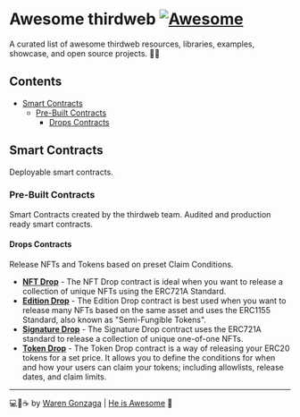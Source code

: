 # Awesome thirdweb [![Awesome](https://awesome.re/badge-flat.svg)](https://awesome.re) <!-- omit from toc -->

A curated list of awesome thirdweb resources, libraries, examples, showcase, and open source projects. 📌✨

## Contents <!-- omit from toc -->

- [Smart Contracts](#smart-contracts)
  - [Pre-Built Contracts](#pre-built-contracts)
    - [Drops Contracts](#drops-contracts)

## Smart Contracts

Deployable smart contracts.

### Pre-Built Contracts

Smart Contracts created by the thirdweb team. Audited and production ready smart contracts.

#### Drops Contracts

Release NFTs and Tokens based on preset Claim Conditions.

- **[NFT Drop](https://thirdweb.com/thirdweb.eth/DropERC721)** - The NFT Drop contract is ideal when you want to release a collection of unique NFTs using the ERC721A Standard.
- **[Edition Drop](https://thirdweb.com/thirdweb.eth/DropERC1155)** - The Edition Drop contract is best used when you want to release many NFTs based on the same asset and uses the ERC1155 Standard, also known as "Semi-Fungible Tokens".
- **[Signature Drop](https://thirdweb.com/thirdweb.eth/SignatureDrop)** - The Signature Drop contract uses the ERC721A standard to release a collection of unique one-of-one NFTs.
- **[Token Drop](https://thirdweb.com/thirdweb.eth/DropERC20)** - The Token Drop contract is a way of releasing your ERC20 tokens for a set price. It allows you to define the conditions for when and how your users can claim your tokens; including allowlists, release dates, and claim limits.

---

💻💖☕ by [Waren Gonzaga](https://warengonzaga.com) | [He is Awesome](https://www.youtube.com/watch?v=HHrxS4diLew&t=44s) 🙏
